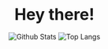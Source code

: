 <p align="center">
	<b style="font-size: 32px;">Hey there!</b>
	<br><br>
	<img src="https://github-readme-stats.vercel.app/api?username=ethoirl&bg_color=90,FF0A43,FF0094&title_color=fff&text_color=fff&count_private=true&show_icons=true&hide_border=true" alt="Github Stats"/>
	<img src="https://github-readme-stats.vercel.app/api/top-langs/?username=ethoirl&bg_color=80,FF0A43,FF0094&title_color=fff&text_color=fff&layout=compact&hide_border=true" alt="Top Langs"/>
</p>
